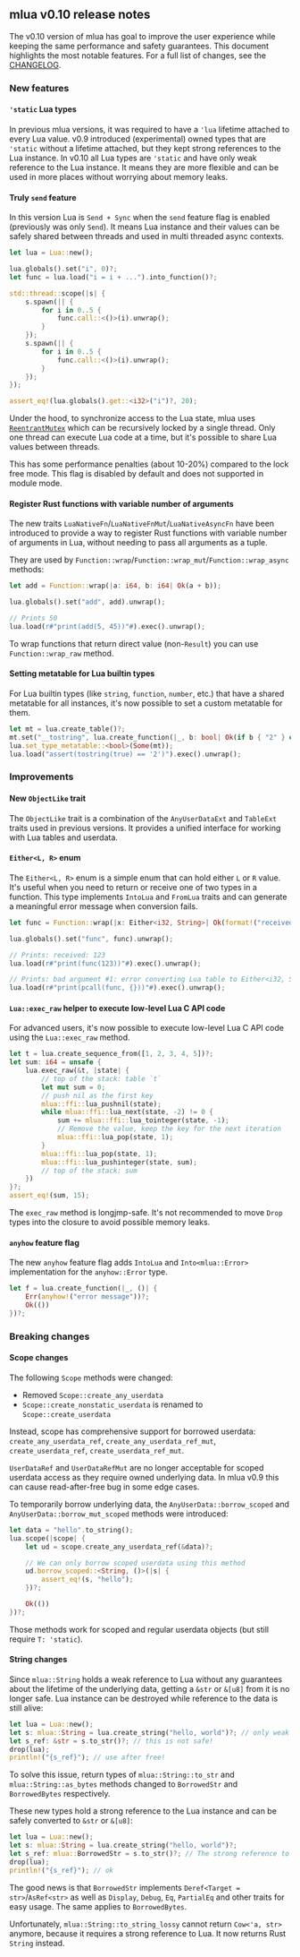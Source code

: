 ## mlua v0.10 release notes

The v0.10 version of mlua has goal to improve the user experience while keeping the same performance and safety guarantees.
This document highlights the most notable features. For a full list of changes, see the [CHANGELOG].

[CHANGELOG]: https://github.com/khvzak/mlua/blob/main/CHANGELOG.md

### New features

#### `'static` Lua types

In previous mlua versions, it was required to have a `'lua` lifetime attached to every Lua value. v0.9 introduced (experimental) owned types that are `'static` without a lifetime attached, but they kept strong references to the Lua instance.
In v0.10 all Lua types are `'static` and have only weak reference to the Lua instance. It means they are more flexible and can be used in more places without worrying about memory leaks.

#### Truly `send` feature

In this version Lua is `Send + Sync` when the `send` feature flag is enabled (previously was only `Send`). It means Lua instance and their values can be safely shared between threads and used in multi threaded async contexts.

```rust
let lua = Lua::new();

lua.globals().set("i", 0)?;
let func = lua.load("i = i + ...").into_function()?;

std::thread::scope(|s| {
    s.spawn(|| {
        for i in 0..5 {
            func.call::<()>(i).unwrap();
        }
    });
    s.spawn(|| {
        for i in 0..5 {
            func.call::<()>(i).unwrap();
        }
    });
});

assert_eq!(lua.globals().get::<i32>("i")?, 20);
```

Under the hood, to synchronize access to the Lua state, mlua uses [`ReentrantMutex`] which can be recursively locked by a single thread. Only one thread can execute Lua code at a time, but it's possible to share Lua values between threads.

This has some performance penalties (about 10-20%) compared to the lock free mode. This flag is disabled by default and does not supported in module mode.

[`ReentrantMutex`]: https://docs.rs/parking_lot/latest/parking_lot/type.ReentrantMutex.html

#### Register Rust functions with variable number of arguments

The new traits `LuaNativeFn`/`LuaNativeFnMut`/`LuaNativeAsyncFn` have been introduced to provide a way to register Rust functions with variable number of arguments in Lua, without needing to pass all arguments as a tuple.

They are used by `Function::wrap`/`Function::wrap_mut`/`Function::wrap_async` methods:

```rust
let add = Function::wrap(|a: i64, b: i64| Ok(a + b));

lua.globals().set("add", add).unwrap();

// Prints 50
lua.load(r#"print(add(5, 45))"#).exec().unwrap();
```

To wrap functions that return direct value (non-`Result`) you can use `Function::wrap_raw` method.

#### Setting metatable for Lua builtin types

For Lua builtin types (like `string`, `function`, `number`, etc.) that have a shared metatable for all instances, it's now possible to set a custom metatable for them.

```rust
let mt = lua.create_table()?;
mt.set("__tostring", lua.create_function(|_, b: bool| Ok(if b { "2" } else { "0" }))?)?;
lua.set_type_metatable::<bool>(Some(mt));
lua.load("assert(tostring(true) == '2')").exec().unwrap();
```

### Improvements

#### New `ObjectLike` trait

The `ObjectLike` trait is a combination of the `AnyUserDataExt` and `TableExt` traits used in previous versions. It provides a unified interface for working with Lua tables and userdata.

#### `Either<L, R>` enum

The `Either<L, R>` enum is a simple enum that can hold either `L` or `R` value. It's useful when you need to return or receive one of two types in a function.
This type implements `IntoLua` and `FromLua` traits and can generate a meaningful error message when conversion fails.

```rust
let func = Function::wrap(|x: Either<i32, String>| Ok(format!("received: {x}")));

lua.globals().set("func", func).unwrap();

// Prints: received: 123
lua.load(r#"print(func(123))"#).exec().unwrap();

// Prints: bad argument #1: error converting Lua table to Either<i32, String>
lua.load(r#"print(pcall(func, {}))"#).exec().unwrap();
```

#### `Lua::exec_raw` helper to execute low-level Lua C API code

For advanced users, it's now possible to execute low-level Lua C API code using the `Lua::exec_raw` method.

```rust
let t = lua.create_sequence_from([1, 2, 3, 4, 5])?;
let sum: i64 = unsafe {
    lua.exec_raw(&t, |state| {
        // top of the stack: table `t`
        let mut sum = 0;
        // push nil as the first key
        mlua::ffi::lua_pushnil(state);
        while mlua::ffi::lua_next(state, -2) != 0 {
            sum += mlua::ffi::lua_tointeger(state, -1);
            // Remove the value, keep the key for the next iteration
            mlua::ffi::lua_pop(state, 1);
        }
        mlua::ffi::lua_pop(state, 1);
        mlua::ffi::lua_pushinteger(state, sum);
        // top of the stack: sum
    })
}?;
assert_eq!(sum, 15);
```

The `exec_raw` method is longjmp-safe. It's not recommended to move `Drop` types into the closure to avoid possible memory leaks.

#### `anyhow` feature flag

The new `anyhow` feature flag adds `IntoLua` and `Into<mlua::Error>` implementation for the `anyhow::Error` type.

```rust
let f = lua.create_function(|_, ()| {
    Err(anyhow!("error message"))?;
    Ok(())
})?;
```

### Breaking changes

#### Scope changes

The following `Scope` methods were changed:
- Removed `Scope::create_any_userdata`
- `Scope::create_nonstatic_userdata` is renamed to `Scope::create_userdata`

Instead, scope has comprehensive support for borrowed userdata: `create_any_userdata_ref`, `create_any_userdata_ref_mut`, `create_userdata_ref`, `create_userdata_ref_mut`.

`UserDataRef` and `UserDataRefMut` are no longer acceptable for scoped userdata access as they require owned underlying data.
In mlua v0.9 this can cause read-after-free bug in some edge cases.

To temporarily borrow underlying data, the `AnyUserData::borrow_scoped` and `AnyUserData::borrow_mut_scoped` methods were introduced:

```rust
let data = "hello".to_string();
lua.scope(|scope| {
    let ud = scope.create_any_userdata_ref(&data)?;

    // We can only borrow scoped userdata using this method
    ud.borrow_scoped::<String, ()>(|s| {
        assert_eq!(s, "hello");
    })?;

    Ok(())
})?;
```

Those methods work for scoped and regular userdata objects (but still require `T: 'static`).

#### String changes

Since `mlua::String` holds a weak reference to Lua without any guarantees about the lifetime of the underlying data, getting a `&str` or `&[u8]` from it is no longer safe.
Lua instance can be destroyed while reference to the data is still alive:

```rust
let lua = Lua::new();
let s: mlua::String = lua.create_string("hello, world")?; // only weak reference to Lua!
let s_ref: &str = s.to_str()?; // this is not safe!
drop(lua);
println!("{s_ref}"); // use after free!
```

To solve this issue, return types of `mlua::String::to_str` and `mlua::String::as_bytes` methods changed to `BorrowedStr` and `BorrowedBytes` respectively.

These new types hold a strong reference to the Lua instance and can be safely converted to `&str` or `&[u8]`:

```rust
let lua = Lua::new();
let s: mlua::String = lua.create_string("hello, world")?;
let s_ref: mlua::BorrowedStr = s.to_str()?; // The strong reference to Lua is held here
drop(lua);
println!("{s_ref}"); // ok
```

The good news is that `BorrowedStr` implements `Deref<Target = str>`/`AsRef<str>` as well as `Display`, `Debug`, `Eq`, `PartialEq` and other traits for easy usage.
The same applies to `BorrowedBytes`.

Unfortunately, `mlua::String::to_string_lossy` cannot return `Cow<'a, str>` anymore, because it requires a strong reference to Lua. It now returns Rust `String` instead.
